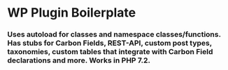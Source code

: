 # WP Plugin Boilerplate
### Uses autoload for classes and namespace classes/functions. Has stubs for Carbon Fields, REST-API, custom post types,  taxonomies, custom tables that integrate with Carbon Field declarations and more. Works in PHP 7.2. 
